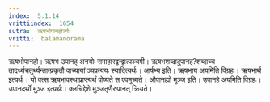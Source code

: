 ```yaml
---
index:  5.1.14
vrittiindex:  1654
sutra:  ऋषभोपानहोर्ञ्यः
vritti:  balamanorama 
---
```


ऋषभोपानहो। ऋषभ उपानह् अनयोः समाहारद्वन्द्वात्पञ्चमी। ऋषभशब्दादुपानह्?शब्दाच्च तादर्थ्यचतुर्थ्यन्तात्प्रकृतौ वाच्यायां ञ्यप्रत्ययः स्यादित्यर्थः। आर्षभ्य इति। ऋषभाय अयमिति विग्रहः। ऋषभार्थ इत्यर्थः। यो वत्स ऋषभावस्थाप्राप्त्यर्थं पोष्यते स एवमुच्यते। औपानह्यो मुञ्ज इति। उपानहे अयमिति विग्रहः। उपानदर्थो मुञ्ज इत्यर्थः। क्लचिद्देशे मुञ्जतृणैरुपानत् क्रियते।

